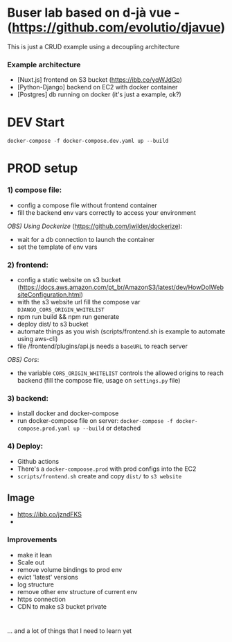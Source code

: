 # Buser lab based on d-jà vue - (https://github.com/evolutio/djavue)

This is just a CRUD example using a decoupling architecture


### Example architecture
* [Nuxt.js] frontend on S3 bucket (https://ibb.co/yqWJdGp)
* [Python-Django] backend on EC2 with docker container
* [Postgres] db running on docker (it's just a example, ok?)

# DEV Start

`docker-compose -f docker-compose.dev.yaml up --build`

# PROD setup

### 1) compose file:
- config a compose file without frontend container
- fill the backend env vars correctly to access your environment

*OBS) Using Dockerize* (https://github.com/jwilder/dockerize):
- wait for a db connection to launch the container
- set the template of env vars


### 2) frontend:
- config a static website on s3 bucket (https://docs.aws.amazon.com/pt_br/AmazonS3/latest/dev/HowDoIWebsiteConfiguration.html)
- with the s3 website url fill the compose var `DJANGO_CORS_ORIGIN_WHITELIST`
- npm run build && npm run generate
- deploy dist/ to s3 bucket 
- automate things as you wish (scripts/frontend.sh is example to automate using aws-cli)
- file /frontend/plugins/api.js needs a `baseURL` to reach server

*OBS) Cors*:
- the variable `CORS_ORIGIN_WHITELIST` controls the allowed origins to reach backend (fill the compose file, usage on `settings.py` file)

### 3) backend:
- install docker and docker-compose
- run docker-compose file on server: `docker-compose -f docker-compose.prod.yaml up --build` or detached

### 4) Deploy:
- Github actions
- There's a `docker-compoose.prod` with prod configs into the EC2
- `scripts/frontend.sh` create and copy `dist/` to `s3 website`

## Image
- https://ibb.co/jzndFKS
- 
### Improvements

- make it lean
- Scale out 
- remove volume bindings to prod env
- evict 'latest' versions
- log structure
- remove other env structure of current env
- https connection
- CDN to make s3 bucket private
#
... and a lot of things that I need to learn yet
